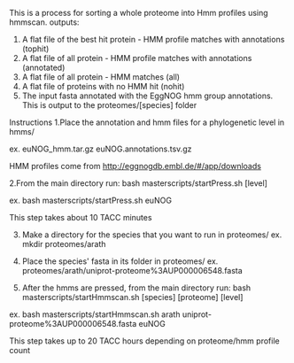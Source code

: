 This is a process for sorting a whole proteome into Hmm profiles using hmmscan. 
outputs:
1. A flat file of the best hit protein - HMM profile matches with annotations (tophit)
2. A flat file of all protein - HMM profile matches with annotations (annotated)
3. A flat file of all protein - HMM matches (all)
4. A flat file of proteins with no HMM hit (nohit)
4. The input fasta annotated with the EggNOG hmm group annotations. This is output to the proteomes/[species] folder


Instructions
1.Place the annotation and hmm files for a phylogenetic level in hmms/

ex. 
euNOG_hmm.tar.gz 
euNOG.annotations.tsv.gz

HMM profiles come from http://eggnogdb.embl.de/#/app/downloads

2.From the main directory run:
bash masterscripts/startPress.sh [level]

ex. bash masterscripts/startPress.sh euNOG

This step takes about 10 TACC minutes

3. Make a directory for the species that you want to run in proteomes/
ex.
mkdir proteomes/arath

4. Place the species' fasta in its folder in proteomes/
ex.
proteomes/arath/uniprot-proteome%3AUP000006548.fasta

5. After the hmms are pressed, from the main directory run:
bash masterscripts/startHmmscan.sh [species] [proteome] [level]

ex.
bash masterscripts/startHmmscan.sh arath uniprot-proteome%3AUP000006548.fasta euNOG 

This step takes up to 20 TACC hours depending on proteome/hmm profile count
